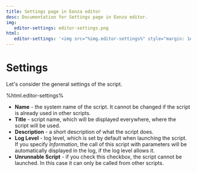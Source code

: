 ```yaml
---
title: Settings page in Eonza editor
desc: Documentation for Settings page in Eonza editor.
img:
   editor-settings: editor-settings.png
html:
   editor-settings: '<img src="%img.editor-settings%" style="margin: 1em 1em;"/>'
---
```

# Settings

Let's consider the general settings of the script.

%html.editor-settings%

* **Name** - the system name of the script. It cannot be changed if the script is already used in other scripts.
* **Title** - script name, which will be displayed everywhere, where the script will be used.
* **Description** - a short description of what the script does.
* **Log Level** - log level, which is set by default when launching the script. If you specify *Information*, the call of this script with parameters will be automatically displayed in the log, if the log level allows it.
* **Unrunnable Script** - if you check this checkbox, the script cannot be launched. In this case it can only be called from other scripts.
